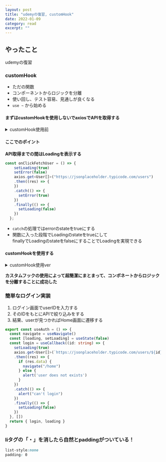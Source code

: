```yaml
---
layout: post
title: "udemyの復習, customHook" 
date: 2022-01-09 
category: read 
excerpt: ""
---
```


## やったこと
udemyの復習  

### customHook
- ただの関数
- コンポーネントからロジックを分離
- 使い回し、テスト容易、見通しが良くなる
- `use ~` から始める

#### まずはcustomHookを使用しないでaxiosでAPIを取得する
<details>
  <summary>customHook使用前</summary>
  
```ts
export default function App() {
  const [userProfile, setUserProfile] = useState<UserProfile[]>([])
  const [loading, setLoading] = useState(false)
  const [error, setError] = useState(false)
  const onClickFetchUser = () => {
    setLoading(true)
    setError(false)
    axios.get<User[]>("https://jsonplaceholder.typicode.com/users")
    .then((res) => {
      const data = res.data.map((user) => ({
        id: user.id,
        name: `${user.name} (${user.username})`,
        email: user.email,
        address: `${user.address.city}${user.address.suite}${user.address.street}`
      }))
      setUserProfile(data)
    })
    .catch(() => {
      setError(true)
    })
    .finally(() => {
      setLoading(false)
    })
  };
  return (
    <div className="App">
      <button onClick={onClickFetchUser}>データ取得</button>
      <br />
      {error ? (
        <>
          <p style={{color: "red"}}>データの取得に失敗しました</p>
        </>
      ): (
        loading? (
          <p>Loading....</p>
        ): (
        <>
        {userProfile.map((user) => (
          <UserCard user={user} key={user.id} />
        ))}
        <UserCard user={user} />
        </>)
      )}
      
    </div>
  );
}
```
</details>  
  
#### ここでのポイント
**API取得までの間はLoadingを表示する**

```ts
const onClickFetchUser = () => {
    setLoading(true)
    setError(false)
    axios.get<User[]>("https://jsonplaceholder.typicode.com/users")
    .then((res) => {
    })
    .catch(() => {
      setError(true)
    })
    .finally(() => {
      setLoading(false)
    })
  };
```
- `catch`の処理ではerrorのstateをtrueにする
- 関数に入った段階でLoadingのstateをtrueにして  
  finallyでLoadingのstateをfalseにすることでLoadingを実現できる

#### customHookを使用する

<details>
  <summary>customHook使用ver</summary>
  
  ```ts
  export const useAllUsers = () => {
  const [userProfile, setUserProfile] = useState<UserProfile[]>([]);
  const [loading, setLoading] = useState(false);
  const [error, setError] = useState(false);
  const getUsers = () => {
    setLoading(true);
    setError(false);
    axios
      .get<User[]>("https://jsonplaceholder.typicode.com/users")
      .then((res) => {
        const data = res.data.map((user) => ({
          id: user.id,
          name: `${user.name} (${user.username})`,
          email: user.email,
          address: `${user.address.city}${user.address.suite}${user.address.street}`
        }));
        setUserProfile(data);
      })
      .catch(() => {
        setError(true);
      })
      .finally(() => {
        setLoading(false);
      });
  };
  return { getUsers, userProfile, loading, error };
};
  ```
  
  ```ts
  export default function App() {
  const { getUsers, userProfile, loading, error } = useAllUsers()
  const onClickFetchUser = () => {
    getUsers()
  }
  return (
    <div className="App">
      <button onClick={onClickFetchUser}>データ取得</button>
      <br />
      {error ? (
        <>
          <p style={{ color: "red" }}>データの取得に失敗しました</p>
        </>
      ) : loading ? (
        <p>Loading....</p>
      ) : (
        <>
          {userProfile.map((user) => (
            <UserCard user={user} key={user.id} />
          ))}
          <UserCard user={user} />
        </>
      )}
    </div>
  );
}
  ```
</details>

**カスタムフックの使用によって超簡潔にまとまって、コンポネートからロジックを分離することに成功した**

### 簡単なログイン実装
1. ログイン画面でuserIDを入力する
2. そのIDをもとにAPIで絞り込みをする
3. 結果、userが見つかればHome画面に遷移する

```ts
export const useAuth = () => {
  const navigate = useNavigate()
  const [loading, setLoading] = useState(false)
  const login = useCallback((id: string) => {
    setLoading(true)
    axios.get<User[]>(`https://jsonplaceholder.typicode.com/users/${id}`)
    .then((res) => {
      if (res.data) {
        navigate("/home")
      } else {
        alert('user does not exists')
      }
    })
    .catch(() => {
      alert("can't login")
    })
    .finally(() => {
      setLoading(false)
    })
  }, [])
  return { login, loading }
}
```

### liタグの「・」を消したら自然とpaddingがついている！
```css
list-style:none
padding: 0
```

